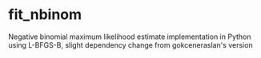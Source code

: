 # fit_nbinom
Negative binomial maximum likelihood estimate implementation in Python using L-BFGS-B, slight dependency change from gokceneraslan's version
